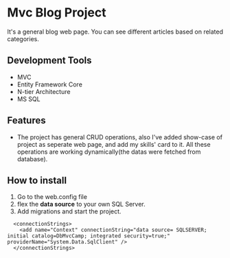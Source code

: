 # Mvc Blog Project
It's a general blog web page. You can see different articles based on related categories.
## Development Tools
- MVC 
- Entity Framework Core
- N-tier Architecture
- MS SQL
## Features
- The project has general CRUD operations, also I've added show-case of project as seperate web page, and add my skills' card to it. All these operations are working dynamically(the datas were fetched from database).
## How to install
1. Go to the web.config file 
2. flex the **data source** to your own SQL Server. 
3. Add migrations and start the project.
```
  <connectionStrings>
    <add name="Context" connectionString="data source= SQLSERVER; initial catalog=DbMvcCamp; integrated security=true;" providerName="System.Data.SqlClient" />
  </connectionStrings>
```
